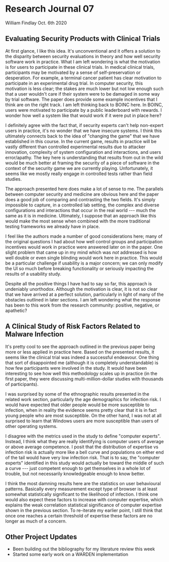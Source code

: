 # Research Journal 07

William Findlay
Oct. 6th 2020

## Evaluating Security Products with Clinical Trials

At first glance, I like this idea. It's unconventional and it offers a solution
to the disparity between security evaluations in theory and how well security
software work in practice. What I am left wondering is what the motivation is
for users to participate in these clinical trials. In medical clinical trials,
participants may be motivated by a sense of self-preservation or desperation.
For example, a terminal cancer patient has clear motivation to participate in an
experimental drug trial. In computer security, this motivation is less clear;
the stakes are much lower but not low enough such that a user wouldn't care if
their system were to be damaged in some way by trial software. The paper does
provide some example incentives that I think are on the right track. I am left
thinking back to BOINC here. In BOINC, users were motivated to participate by
a public leaderboard with rewards. I wonder how well a system like that would
work if it were put in place here?

I definitely agree with the fact that, if security experts can't help non-expert
users in practice, it's no wonder that we have insecure systems. I think this
ultimately connects back to the idea of "changing the game" that we have
established in this course. In the current game, results in practice will be
vastly different than controlled experimental results due to attacker
innovation, complexity of system configuration and interactions, and users
error/apathy. The key here is understanding that results from out in the wild
would be much better at framing the security of a piece of software in the
context of the security game we are currently playing. Unfortunately, it seems
like we mostly really engage in controlled tests rather than field studies.

The approach presented here does make a lot of sense to me. The parallels
between computer security and medicine are obvious here and the paper does
a good job of comparing and contrasting the two fields. It's simply impossible
to capture, in a controlled lab setting, the complex and diverse configurations
and interactions that occur in the real world ---  much the same as it is in
medicine. Ultimately, I suppose that an approach like this would make the most
sense when combined with the more traditional testing frameworks we already have
in place.

I feel like the authors made a number of good considerations here; many of the
original questions I had about how well control groups and participation
incentives would work in practice were answered later on in the paper. One
slight problem that came up in my mind which was *not* addressed is how well
double or even single blinding would work here in practice. This would be
a particular challenge if usability is a major concern; we can only modify the
UI so much before breaking functionality or seriously impacting the results of
a usability study.

Despite all the positive things I have had to say so far, this approach is
undeniably unorthodox. Although the motivation is clear, it is not so clear that
we have arrived at a perfect solution, particularly in light of many of the
obstacles outlined in later sections. I am left wondering what the response has
been to this work from the research community: positive, negative, or apathetic?

## A Clinical Study of Risk Factors Related to Malware Infection

It's pretty cool to see the approach outlined in the previous paper being more
or less applied in practice here. Based on the presented results, it seems like
the clinical trial was indeed a successful endeavour. One thing that sort of
disappointed me (although it is completely understandable) is how few
participants were involved in the study. It would have been interesting to see
how well this methodology scales up in practice (in the first paper, they were
discussing multi-million-dollar studies with thousands of participants).

I was surprised by some of the ethnographic results presented in the related
work section, particularly the age demographics for infection risk. I would have
expected that older people would be more susceptible to infection, when in
reality the evidence seems pretty clear that it is in fact young people who are
most susceptible. On the other hand, I was not at all surprised to learn
that Windows users are more susceptible than users of other operating systems.

I disagree with the metrics used in the study to define "computer experts".
Instead, I think what they are really identifying is computer users of average
or above average competence. I posit that the distribution of expertise vs
infection risk is actually more like a bell curve and populations on either end
of the tail would have very low infection risk. That is to say, the "computer
experts" identified in this study would actually be toward the middle of such
a curve --- just competent enough to get themselves in a whole lot of trouble,
but not necessarily knowledgeable enough to know better.

I think the most damning results here are the statistics on user behavioural
patterns. Basically every measurement except type of browser is at least
somewhat statistically significant to the likelihood of infection. I think one
would also expect these factors to increase with computer expertise, which
explains the weak correlation statistical significance of computer expertise
shown in the previous section. To re-iterate my earlier point, I still think
that once one reaches a certain threshold of expertise these factors are no
longer as much of a concern.

## Other Project Updates

- Been building out the bibliography for my literature review this week
- Started some early work on a WARDEN implementation

